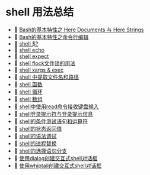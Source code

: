 # shell 用法总结

* 📄 [Bash的基本特性之 Here Documents 与 Here Strings](siyuan://blocks/20240313203825-20c9n4i)
* 📄 [Bash的基本特性之命令行编辑 ](siyuan://blocks/20240313204553-ahliz9x)
* 📄 [shell $?](siyuan://blocks/20240311213842-nbq88jj)
* 📄 [shell echo](siyuan://blocks/20240311213733-v5eakp7)
* 📄 [shell expect](siyuan://blocks/20240311213920-jhloe60)
* 📄 [shell flock文件锁的用法](siyuan://blocks/20240313195918-zjnh8ii)
* 📄 [shell xargs &amp; exec](siyuan://blocks/20240311213637-qjfcdjg)
* 📄 [shell 中提取文件名和路径](siyuan://blocks/20240311212631-yfd6fnw)
* 📄 [shell 函数 ](siyuan://blocks/20240313201900-3ymsesd)
* 📄 [shell 循环](siyuan://blocks/20240311213324-gg0arab)
* 📄 [shell 数组](siyuan://blocks/20240313201144-ecnv9tp)
* 📄 [shell中使用read命令接收键盘输入 ](siyuan://blocks/20240311213556-98wlhl1)
* 📄 [shell登录提示符与登录提示信息 ](siyuan://blocks/20240313203323-lvshj7l)
* 📄 [shell的条件测试语句和运算符](siyuan://blocks/20240313202714-pnzmiso)
* 📄 [shell的状态返回值 ](siyuan://blocks/20240313202202-jq7w4eg)
* 📄 [shell的语法调试 ](siyuan://blocks/20240312202120-12ghe6l)
* 📄 [shell的进程替换 ](siyuan://blocks/20240312204658-kr4zc9h)
* 📄 [shell的选择语句分支 ](siyuan://blocks/20240311213452-j3nrx0m)
* 📄 [使用dialog创建交互式shell对话框 ](siyuan://blocks/20240312202819-2ebulw8)
* 📄 [使用whiptail创建交互式shell对话框 ](siyuan://blocks/20240312204108-fdau4vs)

‍

‍

‍

‍

##
